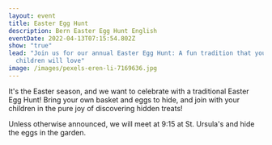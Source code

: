 ```yaml
---
layout: event
title: Easter Egg Hunt
description: Bern Easter Egg Hunt English
eventDate: 2022-04-13T07:15:54.802Z
show: "true"
lead: "Join us for our annual Easter Egg Hunt: A fun tradition that your
  children will love"
image: /images/pexels-eren-li-7169636.jpg
---
```

It's the Easter season, and we want to celebrate with a traditional Easter Egg Hunt! Bring your own basket and eggs to hide, and join with your children in the pure joy of discovering hidden treats! 

Unless otherwise announced, we will meet at 9:15 at St. Ursula's and hide the eggs in the garden.